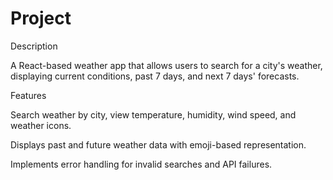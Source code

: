 # Project

Description

A React-based weather app that allows users to search for a city's weather, displaying current conditions, past 7 days, and next 7 days' forecasts.

Features

Search weather by city, view temperature, humidity, wind speed, and weather icons.

Displays past and future weather data with emoji-based representation.

Implements error handling for invalid searches and API failures.
